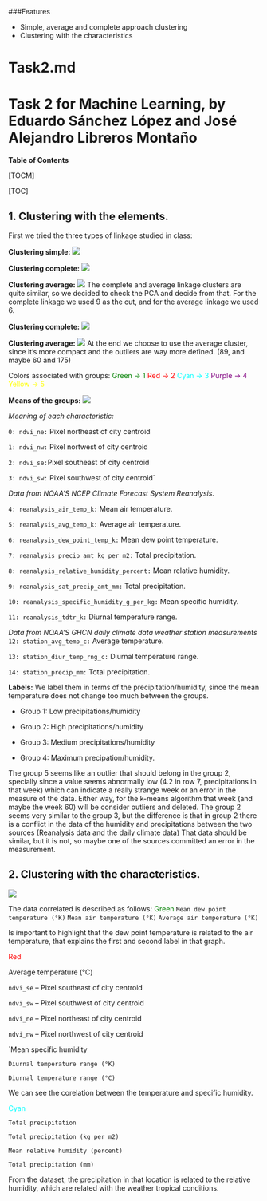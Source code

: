 ###Features

- Simple, average and complete approach clustering
- Clustering with the characteristics

# Task2.md
# Task 2 for Machine Learning, by Eduardo Sánchez López and José Alejandro Libreros Montaño



**Table of Contents**

[TOCM]

[TOC]


## 1. Clustering with the elements.
First we tried the three types of linkage studied in class:

**Clustering simple:**
![](https://raw.githubusercontent.com/Edusanc95/MachineLearning/master/Task2/images/clustering-simple.png)

**Clustering complete:**
![](https://raw.githubusercontent.com/Edusanc95/MachineLearning/master/Task2/images/clustering-complete.png)

**Clustering average:**
![](https://raw.githubusercontent.com/Edusanc95/MachineLearning/master/Task2/images/clustering-average.png)
The complete and average linkage clusters are quite similar, so we decided to check the PCA and decide from that.
For the complete linkage we used 9 as the cut, and for the average linkage we used 6.

**Clustering complete:**
![](https://raw.githubusercontent.com/Edusanc95/MachineLearning/master/Task2/images/clustering-complete-2.png)

**Clustering average:**
![](https://raw.githubusercontent.com/Edusanc95/MachineLearning/master/Task2/images/clustering-average-2.png)
At the end we choose to use the average cluster, since it’s more compact and the outliers are way more defined. (89, and maybe 60 and 175)

Colors associated with groups:
<span style="color:green">Green -> 1</span>
<span style="color:red">Red -> 2</span>
<span style="color:cyan">Cyan -> 3</span>
<span style="color:purple">Purple -> 4</span>
<span style="color:yellow">Yellow -> 5</span>

**Means of the groups:**
![](https://raw.githubusercontent.com/Edusanc95/MachineLearning/master/Task2/images/means-of-the-groups.png)

*Meaning of each characteristic:*

`0: ndvi_ne:` Pixel northeast of city centroid

`1: ndvi_nw:` Pixel nortwest of city centroid

`2: ndvi_se:`Pixel southeast of city centroid

`3: ndvi_sw:` Pixel southwest of city centroid`

*Data from NOAA’S NCEP Climate Forecast System Reanalysis.*

`4: reanalysis_air_temp_k:` Mean air temperature.

`5: reanalysis_avg_temp_k:` Average air temperature.

`6: reanalysis_dew_point_temp_k:` Mean dew point temperature.

`7: reanalysis_precip_amt_kg_per_m2:` Total precipitation.

`8: reanalysis_relative_humidity_percent:` Mean relative humidity.

`9: reanalysis_sat_precip_amt_mm:` Total precipitation.

`10: reanalysis_specific_humidity_g_per_kg:` Mean specific humidity.

`11: reanalysis_tdtr_k:` Diurnal temperature range. 


*Data from NOAA’S GHCN daily climate data weather station measurements*
`12: station_avg_temp_c:` Average temperature.

`13: station_diur_temp_rng_c:` Diurnal temperature range.

`14: station_precip_mm:` Total precipitation.


**Labels:**
We label them in terms of the precipitation/humidity, since the mean temperature does not change too much between the groups.

- Group 1: Low precipitations/humidity

- Group 2: High precipitations/humidity

- Group 3: Medium precipitations/humidity

- Group 4: Maximum precipation/humidity.


The group 5 seems like an outlier that should belong in the group 2, specially since a value seems abnormally low (4.2 in row 7, precipitations in that week) which can indicate a really strange week or an error in the measure of the data. Either way, for the k-means algorithm that week (and maybe the week 60) will be consider outliers and deleted.
The group 2 seems very similar to the group 3, but the difference is that in group 2 there is a conflict in the data of the humidity and precipitations between the two sources (Reanalysis data and the daily climate data) That data should be similar, but it is not, so maybe one of the sources committed an error in the measurement.




## 2. Clustering with the characteristics.

![](https://raw.githubusercontent.com/Edusanc95/MachineLearning/master/Task2/images/clustering-with-characteristics.png)

The data correlated is described as follows:
<span style="color:green">Green</span>
`Mean dew point temperature (°K)`
`Mean air temperature (°K)`
`Average air temperature (°K)`

Is important to highlight that the dew point temperature is related to the air temperature, that explains the first and second label in that graph.

<span style="color:red">Red</span>

Average temperature (°C)

`ndvi_se` – Pixel southeast of city centroid

`ndvi_sw` – Pixel southwest of city centroid

`ndvi_ne` – Pixel northeast of city centroid

`ndvi_nw` – Pixel northwest of city centroid

`Mean specific humidity

`Diurnal temperature range (°K)`

`Diurnal temperature range (°C)`

We can see the corelation between the temperature and specific humidity.


<span style="color:cyan">Cyan</span>

`Total precipitation`

`Total precipitation (kg per m2)`

`Mean relative humidity (percent)`

`Total precipitation (mm)`


From the dataset, the precipitation in that location is related to the relative humidity, which are related with the weather tropical conditions. 



